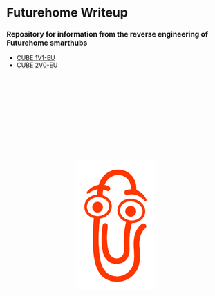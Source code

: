 # Futurehome Writeup
### Repository for information from the reverse engineering of Futurehome smarthubs

* [CUBE 1V1-EU](CUBE%201V1-EU.md)
* [CUBE 2V0-EU]("CUBE%202V0-EU.md")

<p align="center">
    <img src="assets/clippy.png" alt="Clippy" height="300" align=center style="margin-top: 200px">
</p>